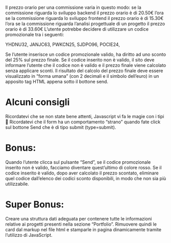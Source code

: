 Il prezzo orario per una commissione varia in questo modo:
se la commissione riguarda lo sviluppo backend il prezzo orario è di 20.50€ l’ora
se la commissione riguarda lo sviluppo frontend il prezzo orario è di 15.30€ l’ora
se la commissione riguarda l’analisi progettuale di un progetto il prezzo orario è di 33.60€
L’utente potrebbe decidere di utilizzare un codice promozionale tra i seguenti:


YHDNU32,
JANJC63,
PWKCN25,
SJDPO96,
POCIE24,


Se l’utente inserisce un codice promozionale valido, ha diritto ad uno sconto del 25% sul prezzo finale. Se il codice inserito non è valido, il sito deve informare l’utente che il codice non è valido e il prezzo finale viene calcolato senza applicare sconti.
Il risultato del calcolo del prezzo finale deve essere visualizzato in “forma umana” (con 2 decimali e il simbolo dell’euro) in un apposito tag HTML appena sotto il bottone send.
# Alcuni consigli
Ricordatevi che se non state bene attenti, Javascript vi fa le magie con i tipi :slightly_smiling_face:
Ricordatevi che il form ha un comportamento “strano” quando fate click sul bottone Send che è di tipo submit (type=submit).
# Bonus:
Quando l’utente clicca sul pulsante “Send”, se il codice promozionale inserito non è valido, facciamo diventare quest’ultimo di colore rosso. Se il codice inserito è valido, dopo aver calcolato il prezzo scontato, eliminare quel codice dall’elenco dei codici sconto disponibili, in modo che non sia più utilizzabile.
# Super Bonus:
Creare una struttura dati adeguata per contenere tutte le informazioni relative ai progetti presenti nella sezione “Portfolio”. Rimuovere quindi le card dal markup nel file html e stamparle in pagina dinamicamente tramite l’utilizzo di JavaScript.
